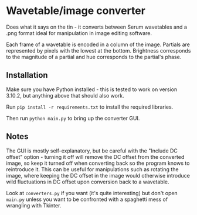 # Wavetable/image converter

Does what it says on the tin - it converts between Serum wavetables and a .png format ideal for manipulation in image editing software.

Each frame of a wavetable is encoded in a column of the image. Partials are represented by pixels with the lowest at the bottom. Brightness corresponds to the magnitude of a partial and hue corresponds to the partial's phase.

## Installation

Make sure you have Python installed - this is tested to work on version 3.10.2, but anything above that should also work.

Run `pip install -r requirements.txt` to install the required libraries.

Then run `python main.py` to bring up the converter GUI.

## Notes

The GUI is mostly self-explanatory, but be careful with the "Include DC offset" option - turning it off will remove the DC offset from the converted image, so keep it turned off when converting back so the program knows to reintroduce it. This can be useful for manipulations such as rotating the image, where keeping the DC offset in the image would otherwise introduce wild fluctuations in DC offset upon conversion back to a wavetable.

Look at `converters.py` if you want (it's quite interesting) but don't open `main.py` unless you want to be confronted with a spaghetti mess of wrangling with Tkinter.